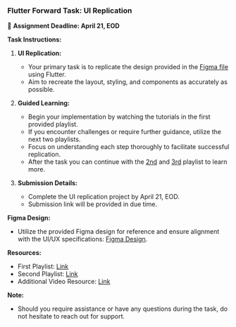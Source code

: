 ### Flutter Forward Task: UI Replication

📅 **Assignment Deadline: April 21, EOD**

**Task Instructions:**

1. **UI Replication:**
   - Your primary task is to replicate the design provided in the [Figma file](https://www.figma.com/file/0EVWAefynLkZtRsEHJqQwJ/Untitled?type=design&node-id=1-2&mode=design&t=Qgo9aXWX662cBJ2B-0) using Flutter.
   - Aim to recreate the layout, styling, and components as accurately as possible.

2. **Guided Learning:**
   - Begin your implementation by watching the tutorials in the first provided playlist.
   - If you encounter challenges or require further guidance, utilize the next two playlists.
   - Focus on understanding each step thoroughly to facilitate successful replication.
   - After the task you can continue with the [2nd](https://www.youtube.com/playlist?list=PLaoF-xhnnrRVNV4aBq0zOpm8SsI66XuGs) and [3rd](https://youtu.be/OO_-MbnXQzY?si=Uv2C9PUOzPR4BxZk) playlist to learn more.

3. **Submission Details:**
   - Complete the UI replication project by April 21, EOD.
   - Submission link will be provided in due time.

**Figma Design:**
- Utilize the provided Figma design for reference and ensure alignment with the UI/UX specifications: [Figma Design](https://www.figma.com/file/0EVWAefynLkZtRsEHJqQwJ/Untitled?type=design&node-id=1-2&mode=design&t=Qgo9aXWX662cBJ2B-0).

**Resources:**
- First Playlist: [Link](https://youtube.com/playlist?list=PL5jb9EteFAODi35jPznP37hnR2sTHOOTU&feature=shared)
- Second Playlist: [Link](https://www.youtube.com/playlist?list=PLaoF-xhnnrRVNV4aBq0zOpm8SsI66XuGs)
- Additional Video Resource: [Link](https://youtu.be/OO_-MbnXQzY?si=Uv2C9PUOzPR4BxZk)

**Note:**
- Should you require assistance or have any questions during the task, do not hesitate to reach out for support.
